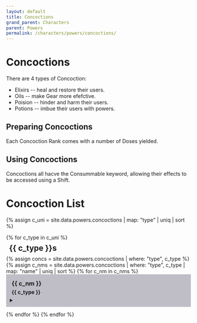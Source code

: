 ```yaml
---
layout: default
title: Concoctions
grand_parent: Characters
parent: Powers
permalink: /characters/powers/concoctions/
---
```


# Concoctions

There are 4 types of Concoction:
- Elixirs -- heal and restore their users.
- Oils -- make Gear more efefctive.
- Poision -- hinder and harm their users.
- Potions -- imbue their users with powers.


## Preparing Concoctions
Each Concoction Rank comes with a number of Doses yielded.


## Using Concoctions
Concoctions all hacve the Consummable keyword, allowing their effects to be accessed using a Shift.

# Concoction List


{% assign c_uni = site.data.powers.concoctions | map: "type" | uniq | sort %}

<section>
{% for c_type in c_uni %}
    <h2 style="margin:8px">{{ c_type }}s</h2>
    {% assign concs = site.data.powers.concoctions | where: "type", c_type %}
    {% assign c_nms = site.data.powers.concoctions | where: "type", c_type | map: "name" | uniq | sort %}
    {% for c_nm in c_nms %}
        <div style="background-color: #37344f50; padding: 10px">
            <h3 style="margin:5px">{{ c_nm }}</h3>
            <h4 style="margin:5px">{{ c_type }}</h4>
            <details>
                <summary>
                </summary>
                {% for c in concs %}
                    {% if c.name == c_nm %}
                        <div style="background-color: #4b476650; padding: 10px">
                            {% assign j = c.ranks %}
                            <strong>Ranks</strong><br>
                            {% for i in (1..j) %}
                                <img style="width: 20px" src="/no1_system/assets/img/plain-circle.png">
                            {% endfor %}
                            <p><strong>Doses &mdash;</strong>{{ c.doses }}</p>
                            <p><strong>Effect &mdash;</strong>
                            <br>{{ c.effect }}</p>
                        </div>
                        <div style="height:8px;"></div>
                    {% endif %}
                {% endfor %}
            </details>
            </div>
            <div style="height:12px;"></div>
    {% endfor %}
{% endfor %}
</section>

<style>
    tr:nth-child(even) {
        background-color: #34324050;
    }
    
    tr {
        border-bottom: 1px solid #ddd;
        }
</style>